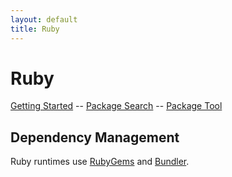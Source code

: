 ```yaml
---
layout: default
title: Ruby
---
```


# Ruby

[Getting Started][getting-started] -- [Package Search][rubygems] -- [Package Tool][bundler]

## Dependency Management

Ruby runtimes use [RubyGems][rubygems] and [Bundler][bundler].

[getting-started]: /docs/ruby/getting-started/
[rubygems]: http://rubygems.org/
[bundler]: http://gembundler.com/

